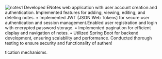 ![notes1](https://github.com/user-attachments/assets/623ab3ea-9c86-4611-80ea-269940873c7b)
Developed ENotes web application with user account creation and authentication. Implemented features for adding,
viewing, editing, and deleting notes.
• Implemented JWT (JSON Web Tokens) for secure user authentication and session management.Enabled user registration
and login with encrypted password storage.
• Implemented pagination for efficient display and navigation of notes.
• Utilized Spring Boot for backend development, ensuring scalability and performance. Conducted thorough testing to
ensure security and functionality of authen!

tication mechanisms.
